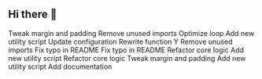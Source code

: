 ## Hi there 👋

<!--
**mcimino2015/mcimino2015** is a ✨ _special_ ✨ repository because its `README.md` (this file) appears on your GitHub profile.

Here are some ideas to get you started:

- 🔭 I’m currently working on ...
- 🌱 I’m currently learning ...
- 👯 I’m looking to collaborate on ...
- 🤔 I’m looking for help with ...
- 💬 Ask me about ...
- 📫 How to reach me: ...
- 😄 Pronouns: ...
- ⚡ Fun fact: ...
-->
Tweak margin and padding
Remove unused imports
Optimize loop
Add new utility script
Update configuration
Rewrite function Y
Remove unused imports
Fix typo in README
Fix typo in README
Refactor core logic
Add new utility script
Refactor core logic
Tweak margin and padding
Add new utility script
Add documentation
